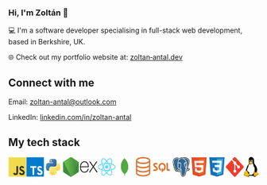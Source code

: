 ### Hi, I'm Zoltán 👋

💻 I'm a software developer specialising in full-stack web development, based in Berkshire, UK.

🌐 Check out my portfolio website at: [zoltan&#8209;antal.dev](https://zoltan-antal.dev)

## Connect with me
Email: [zoltan-antal@outlook.com](mailto:zoltan_antal@outlook.com)

LinkedIn: [linkedin.com/in/zoltan-antal](https://linkedin.com/in/zoltan-antal)

## My tech stack

<div style="display:flex">
  <picture><img src="/assets/images/javascript.svg" alt="JavaScript logo" title="JavaScript" height="40" style="display:inline-block;"></picture>
  <picture><img src="/assets/images/typescript.svg" alt="TypeScript logo" title="TypeScript" height="40" style="display:inline-block;"></picture>
  <picture><img src="/assets/images/python.svg" alt="Python logo" title="Python" height="40" style="display:inline-block;"></picture>
  <picture><img src="/assets/images/nodejs.svg" alt="Node.js logo" title="Node.js" height="40" style="display:inline-block;"></picture>
  <picture><img src="/assets/images/express.svg" alt="Express.js logo" title="Express.js" height="40" style="display:inline-block;"></picture>
  <picture><img src="/assets/images/react.svg" alt="React logo" title="React" height="40" style="display:inline-block;"></picture>
  <picture><img src="/assets/images/mongodb.svg" alt="MongoDB logo" title="MongoDB" height="40" style="display:inline-block;"></picture>
  <picture><img src="/assets/images/sql.png" alt="SQL logo" title="SQL" height="40" style="display:inline-block;"></picture>
  <picture><img src="/assets/images/postgresql.svg" alt="PostgreSQL logo" title="PostgreSQL" height="40" style="display:inline-block;"></picture>
  <picture><img src="/assets/images/html.svg" alt="HTML logo" title="HTML" height="40" style="display:inline-block;"></picture>
  <picture><img src="/assets/images/css.svg" alt="CSS logo" title="CSS" height="40" style="display:inline-block;"></picture>
  <picture><img src="/assets/images/git.svg" alt="Git logo" title="Git" height="40" style="display:inline-block;"></picture>
  <picture><img src="/assets/images/linux.svg" alt="Linux logo" title="Linux" height="40" style="display:inline-block;"></picture>
</div>
